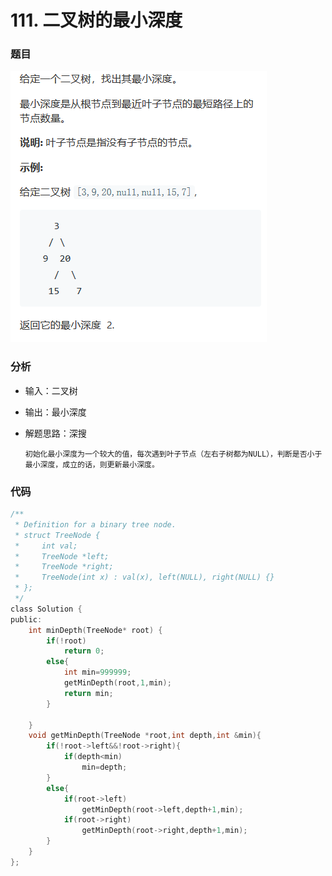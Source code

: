 # 111. 二叉树的最小深度

###  题目

![](../.gitbook/assets/tu-pian%20%286%29.png)

### 分析

* 输入：二叉树
* 输出：最小深度
* 解题思路：深搜

      初始化最小深度为一个较大的值，每次遇到叶子节点（左右子树都为NULL），判断是否小于最小深度，成立的话，则更新最小深度。

### 代码

```c
/**
 * Definition for a binary tree node.
 * struct TreeNode {
 *     int val;
 *     TreeNode *left;
 *     TreeNode *right;
 *     TreeNode(int x) : val(x), left(NULL), right(NULL) {}
 * };
 */
class Solution {
public:
    int minDepth(TreeNode* root) {
        if(!root)
            return 0;
        else{
            int min=999999;
            getMinDepth(root,1,min);
            return min;
        }
            
    }
    void getMinDepth(TreeNode *root,int depth,int &min){
        if(!root->left&&!root->right){
            if(depth<min)
                min=depth;
        }
        else{
            if(root->left)
                getMinDepth(root->left,depth+1,min);
            if(root->right)
                getMinDepth(root->right,depth+1,min);
        }
    }
};
```

